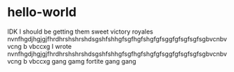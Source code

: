 # hello-world
IDK I should be getting them sweet victory royales
 nvnfhgdjhgjgjfhrdhrshshrshdsgshfshhgfsgfhgfshgfgfsggfgfsgfsgfsgbvcnbv vcng b vbccxg
 I wrote  nvnfhgdjhgjgjfhrdhrshshrshdsgshfshhgfsgfhgfshgfgfsggfgfsgfsgfsgbvcnbv vcng b vbccxg
gang gamg fortite gang gang
